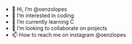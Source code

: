 - 👋 Hi, I’m @oenzolopes
- 👀 I’m interested in coding
- 🌱 I’m currently learning C
- 💞️ I’m looking to collaborate on projects
- 📫 How to reach me on instagram @oenzlopes

<!---
oenzolopes/oenzolopes is a ✨ special ✨ repository because its `README.md` (this file) appears on your GitHub profile.
You can click the Preview link to take a look at your changes.
--->
